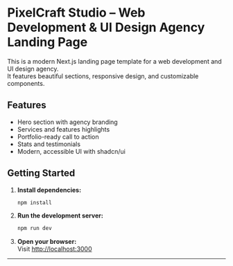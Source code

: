 # PixelCraft Studio – Web Development & UI Design Agency Landing Page

This is a modern Next.js landing page template for a web development and UI design agency.  
It features beautiful sections, responsive design, and customizable components.

## Features
- Hero section with agency branding
- Services and features highlights
- Portfolio-ready call to action
- Stats and testimonials
- Modern, accessible UI with shadcn/ui

## Getting Started

1. **Install dependencies:**
   ```bash
   npm install
   ```

2. **Run the development server:**
   ```bash
   npm run dev
   ```

3. **Open your browser:**  
   Visit [http://localhost:3000](http://localhost:3000)

---
